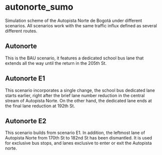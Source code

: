 # autonorte_sumo
Simulation scheme of the Autopista Norte de Bogotá under different scenarios. All scenarios work with the same traffic influx defined as several different routes.

## Autonorte
This is the BAU scenario, it features a dedicated school bus lane that extends all the way until the return in the 205th St.

## Autonorte E1
This scenario incorporates a single change, the school bus dedicated lane starts earlier, right after the brief lane number reduction in the central stream of Autopista Norte. On the other hand, the dedicated lane ends at the final lane reduction at 192th St.

## Autonorte E2
This scenario builds from scenario E1. In addition, the leftmost lane of Autopista Norte from 170th St to 182nd St has been dismantled. It is used for exclusive bus stops, and lanes exclusive to enter or exit the Autopista norte.


